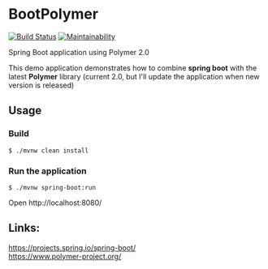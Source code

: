 BootPolymer
==========
[![Build Status](https://travis-ci.org/nukesz/boot-polymer.svg?branch=master)](https://travis-ci.org/nukesz/boot-polymer)
[![Maintainability](https://api.codeclimate.com/v1/badges/27f0f6a97e57c028e027/maintainability)](https://codeclimate.com/github/nukesz/boot-polymer/maintainability)

Spring Boot application using Polymer 2.0

This demo application demonstrates how to combine **spring boot** with the latest **Polymer** library (current 2.0, but I'll update the application when new version is released)   

## Usage

### Build
```
$ ./mvnw clean install
```

### Run the application
```
$ ./mvnw spring-boot:run
```
Open http://localhost:8080/ 

## Links:
https://projects.spring.io/spring-boot/  
https://www.polymer-project.org/
